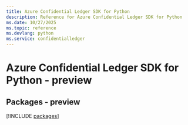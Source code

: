 ```yaml
---
title: Azure Confidential Ledger SDK for Python
description: Reference for Azure Confidential Ledger SDK for Python
ms.date: 10/27/2025
ms.topic: reference
ms.devlang: python
ms.service: confidentialledger
---
```

# Azure Confidential Ledger SDK for Python - preview
## Packages - preview
[!INCLUDE [packages](confidential-ledger-index.md)]